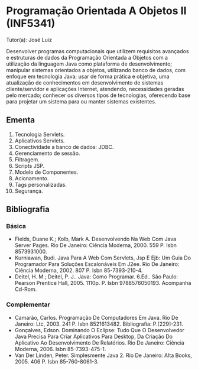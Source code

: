 # Programação Orientada A Objetos II (INF5341)

Tutor(a): José Luiz

Desenvolver programas computacionais que utilizem requisitos avançados e estruturas de dados da Programação Orientada a Objetos com a utilização da linguagem Java como plataforma de desenvolvimento; manipular sistemas orientados a objetos, utilizando banco de dados, com enfoque em tecnologia Java; usar de forma prática e objetiva, uma atualização de conhecimentos em desenvolvimento de sistemas cliente/servidor e aplicações Internet, atendendo, necessidades geradas pelo mercado; conhecer os diversos tipos de tecnologias, oferecendo base para projetar um sistema para ou manter sistemas existentes.

## Ementa

1. Tecnologia Servlets.
2. Aplicativos Servlets.
3. Conectividade a banco de dados: JDBC.
4. Gerenciamento de sessão. 
5. Filtragem. 
6. Scripts JSP. 
7. Modelo de Componentes. 
8. Acionamento.
9. Tags personalizadas. 
10. Segurança.

## Bibliografia

### Básica

- Fields, Duane K.; Kolb, Mark A. Desenvolvendo Na Web Com Java Server Pages. Rio De Janeiro: Ciência Moderna, 2000. 559 P. Isbn 8573931000.
- Kurniawan, Budi. Java Para A Web Com Servlets, Jsp E Ejb: Um Guia Do Programador Para Soluções Escalonáveis Em J2ee. Rio De Janeiro: Ciência Moderna, 2002. 807 P. Isbn 85-7393-210-4.
- Deitel, H. M.; Deitel, P. J.. Java: Como Programar. 6.Ed.. São Paulo: Pearson Prentice Hall, 2005. 1110p. P. Isbn 9788576050193. Acompanha Cd-Rom.

### Complementar

- Camarão, Carlos. Programação De Computadores Em Java. Rio De Janeiro: Ltc, 2003. 241 P. Isbn 8521613482. Bibliografia: P.[229]-231.
- Gonçalves, Edson. Dominando O Eclipse: Tudo Que O Desenvolvedor Java Precisa Para Criar Aplicativos Para Desktop, Da Criação Do Aplicativo Ao Desenvolvimento De Relatórios. Rio De Janeiro: Ciência Moderna, 2006. Isbn 85-7393-475-1.
- Van Der Linden, Peter. Simplesmente Java 2. Rio De Janeiro: Alta Books, 2005. 406 P. Isbn 85-760-8061-3.